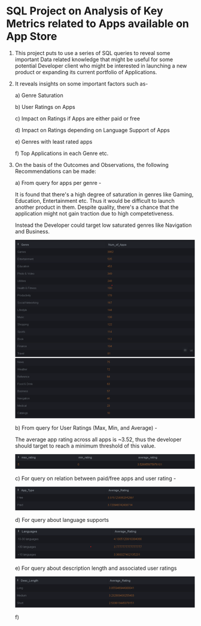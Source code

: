# SQL Project on Analysis of Key Metrics related to Apps available on App Store

1) This project puts to use a series of SQL queries to reveal some important Data related knowledge that might be useful for some potential Developer client who might be interested in launching a new product or expanding its current portfolio of Applications.

2) It reveals insights on some important factors such as-

   a) Genre Saturation

   b) User Ratings on Apps

   c) Impact on Ratings if Apps are either paid or free

   d) Impact on Ratings depending on Language Support of Apps

   e) Genres with least rated apps

   f) Top Applications in each Genre etc.

3) On the basis of the Outcomes and Observations, the following Recommendations can be made:

   a) From query for apps per genre -

   It is found that there's a high degree of saturation in genres like Gaming, Education, Entertainment etc. Thus it would be difficult to launch another product in them. Despite quality, there's a chance that the application might not gain traction due to high competetiveness.

   Instead the Developer could target low saturated genres like Navigation and Business.

   ![Model](Query_Results/app_per_genre_1.png)
   ![Model](Query_Results/apps_per_genre_2.png)

   b) From query for User Ratings (Max, Min, and Average) -

   The average app rating across all apps is ~3.52, thus the developer should target to reach a minimum threshold of this value.

   ![Model](Query_Results/total_ratings.png)

   c) For query on relation between paid/free apps and user rating -

   ![Model](Query_Results/payment_type.png)

   d) For query about language supports

   ![Model](Query_Results/language_support_ratings.png)

   e) For query about description length and associated user ratings

   ![Model](Query_Results/descp_length_rating.png)

   f) 
